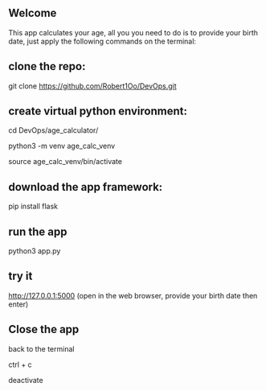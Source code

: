 ## Welcome

This app calculates your age, all you you need to do is to provide your birth date, just apply the following commands on the terminal:


## clone the repo: 
git clone https://github.com/Robert1Oo/DevOps.git

## create virtual python environment:
cd DevOps/age_calculator/

python3 -m venv age_calc_venv

source age_calc_venv/bin/activate

## download the app framework:
pip install flask

## run the app
python3 app.py

## try it
http://127.0.0.1:5000 (open in the web browser, provide your birth date then enter)


## Close the app
back to the terminal

ctrl + c

deactivate
